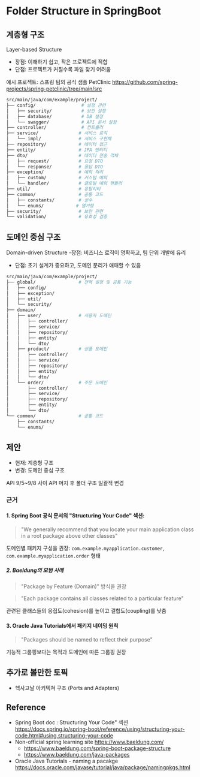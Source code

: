# Folder Structure in SpringBoot

## 계층형 구조

Layer-based Structure

-   장점: 이해하기 쉽고, 작은 프로젝트에 적합
-   단점: 프로젝트가 커질수록 파일 찾기 어려움

예시 프로젝트: 스프링 팀의 공식 샘플 PetClinic
https://github.com/spring-projects/spring-petclinic/tree/main/src

```bash
src/main/java/com/example/project/
├── config/                 # 설정 관련
│   ├── security/           # 보안 설정
│   ├── database/           # DB 설정
│   └── swagger/            # API 문서 설정
├── controller/             # 컨트롤러
├── service/               # 서비스 로직
│   └── impl/              # 서비스 구현체
├── repository/            # 데이터 접근
├── entity/                # JPA 엔티티
├── dto/                   # 데이터 전송 객체
│   ├── request/           # 요청 DTO
│   └── response/          # 응답 DTO
├── exception/             # 예외 처리
│   ├── custom/            # 커스텀 예외
│   └── handler/           # 글로벌 예외 핸들러
├── util/                  # 유틸리티
├── common/                # 공통 코드
│   ├── constants/         # 상수
│   └── enums/            # 열거형
├── security/              # 보안 관련
└── validation/            # 유효성 검증
```

## 도메인 중심 구조

Domain-driven Structure -장점: 비즈니스 로직이 명확하고, 팀 단위 개발에 유리

-   단점: 초기 설계가 중요하고, 도메인 분리가 애매할 수 있음

```bash
src/main/java/com/example/project/
├── global/                # 전역 설정 및 공통 기능
│   ├── config/
│   ├── exception/
│   ├── util/
│   └── security/
├── domain/
│   ├── user/              # 사용자 도메인
│   │   ├── controller/
│   │   ├── service/
│   │   ├── repository/
│   │   ├── entity/
│   │   └── dto/
│   ├── product/           # 상품 도메인
│   │   ├── controller/
│   │   ├── service/
│   │   ├── repository/
│   │   ├── entity/
│   │   └── dto/
│   └── order/             # 주문 도메인
│       ├── controller/
│       ├── service/
│       ├── repository/
│       ├── entity/
│       └── dto/
└── common/                # 공통 코드
    ├── constants/
    └── enums/


```

## 제안

-   현재: 계층형 구조
-   변경: 도메인 중심 구조

API 9/5~9/8 사이 API 머지 후 폴더 구조 일괄적 변경

### 근거

#### 1. Spring Boot 공식 문서의 "Structuring Your Code" 섹션:

> "We generally recommend that you locate your main application class in a root package above other classes"

도메인별 패키지 구성을 권장: `com.example.myapplication.customer`, `com.example.myapplication.order` 형태

##### 2. Baeldung의 모범 사례

> "Package by Feature (Domain)" 방식을 권장

> "Each package contains all classes related to a particular feature"

관련된 클래스들의 응집도(cohesion)를 높이고 결합도(coupling)를 낮춤

#### 3. Oracle Java Tutorials에서 패키지 네이밍 원칙

> "Packages should be named to reflect their purpose"

기능적 그룹핑보다는 목적과 도메인에 따른 그룹핑 권장

## 추가로 볼만한 토픽

-   헥사고날 아키텍쳐 구조 (Ports and Adapters)

## Reference

-   Spring Boot doc : Structuring Your Code" 섹션 https://docs.spring.io/spring-boot/reference/using/structuring-your-code.html#using.structuring-your-code
-   Non-official spring learning site https://www.baeldung.com/
    -   https://www.baeldung.com/spring-boot-package-structure
    -   https://www.baeldung.com/java-packages
-   Oracle Java Tutorials - naming a pacakge https://docs.oracle.com/javase/tutorial/java/package/namingpkgs.html
